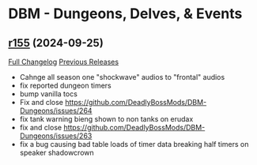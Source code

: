 # DBM - Dungeons, Delves, & Events

## [r155](https://github.com/DeadlyBossMods/DBM-Dungeons/tree/r155) (2024-09-25)
[Full Changelog](https://github.com/DeadlyBossMods/DBM-Dungeons/compare/r154...r155) [Previous Releases](https://github.com/DeadlyBossMods/DBM-Dungeons/releases)

- Cahnge all season one "shockwave" audios to "frontal" audios  
- fix reported dungeon timers  
- bump vanilla tocs  
- Fix and close https://github.com/DeadlyBossMods/DBM-Dungeons/issues/264  
- fix tank warning bieng shown to non tanks on erudax  
- fix and close https://github.com/DeadlyBossMods/DBM-Dungeons/issues/263  
- fix a bug causing bad table loads of timer data breaking half timers on speaker shadowcrown  
